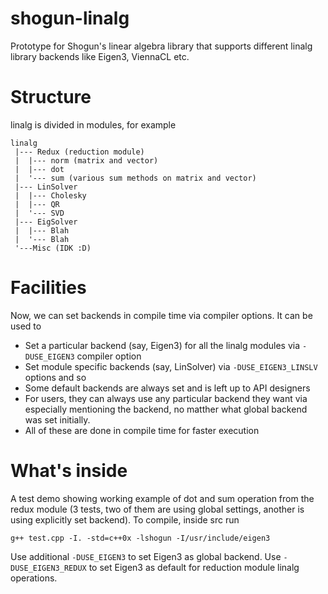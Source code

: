 shogun-linalg
=============

Prototype for Shogun's linear algebra library that supports different linalg library backends like Eigen3, ViennaCL etc.

Structure
============
linalg is divided in modules, for example
```
linalg
 |--- Redux (reduction module)
 |  |--- norm (matrix and vector)
 |  |--- dot 
 |  '--- sum (various sum methods on matrix and vector)
 |--- LinSolver
 |  |--- Cholesky
 |  |--- QR
 |  '--- SVD
 |--- EigSolver
 |  |--- Blah
 |  '--- Blah
 '---Misc (IDK :D)
 ```
Facilities
============
Now, we can set backends in compile time via compiler options. It can be used to
 - Set a particular backend (say, Eigen3) for all the linalg modules via `-DUSE_EIGEN3` compiler option
 - Set module specific backends (say, LinSolver) via `-DUSE_EIGEN3_LINSLV` options and so
 - Some default backends are always set and is left up to API designers
 - For users, they can always use any particular backend they want via especially mentioning the backend, no matther what global backend was set initially.
 - All of these are done in compile time for faster execution
 
What's inside
==============
A test demo showing working example of dot and sum operation from the redux module (3 tests, two of them are using global settings, another is using explicitly set backend).
To compile, inside src run
```
g++ test.cpp -I. -std=c++0x -lshogun -I/usr/include/eigen3
```
Use additional `-DUSE_EIGEN3` to set Eigen3 as global backend. Use `-DUSE_EIGEN3_REDUX` to set Eigen3 as default for reduction module linalg operations.
